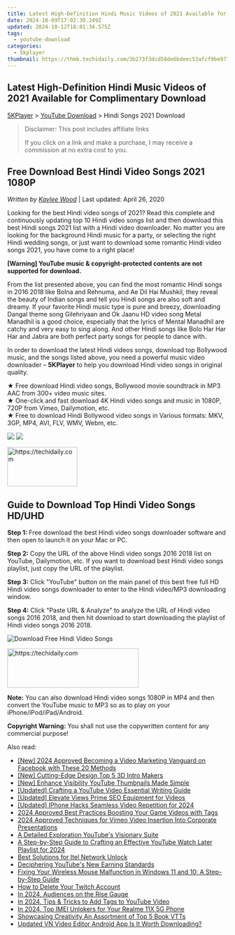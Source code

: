 ```yaml
---
title: Latest High-Definition Hindi Music Videos of 2021 Available for Complimentary Download
date: 2024-10-09T17:02:30.249Z
updated: 2024-10-12T18:01:34.575Z
tags:
  - youtube-download
categories:
  - 5kplayer
thumbnail: https://thmb.techidaily.com/3b273f3dcd58de6bdeec53afcf9be971cffb1887a1cf9aa58c2806ddb93b59d9.jpg
---
```


## Latest High-Definition Hindi Music Videos of 2021 Available for Complimentary Download

[5KPlayer](https://tools.techidaily.com/5kplayer/products/) \> [YouTube Download](https://tools.techidaily.com/5kplayer/youtube-download/) \> Hindi Songs 2021 Download 

>  Disclaimer: This post includes affiliate links
>
>  If you click on a link and make a purchase, I may receive a commission at no extra cost to you.
>

## Free Download Best Hindi Video Songs 2021 1080P

 _Written by [Kaylee Wood](https://www.quora.com/profile/Amanda-Hu-21)_ | Last updated: April 26, 2020 

Looking for the best Hindi video songs of 2021? Read this complete and continuously updating top 10 Hindi video songs list and then download this best Hindi songs 2021 list with a Hindi video downloader. No matter you are looking for the background Hindi music for a party, or selecting the right Hindi wedding songs, or just want to download some romantic Hindi video songs 2021, you have come to a right place! 

**\[Warning\] YouTube music & copyright-protected contents are not supported for download.**

From the list presented above, you can find the most romantic Hindi songs in 2016 2018 like Bolna and Rehnuma, and Ae Dil Hai Mushkil, they reveal the beauty of Indian songs and tell you Hindi songs are also soft and dreamy. If your favorite Hindi music type is pure and breezy, downloading Dangal theme song Gilehriyaan and Ok Jaanu HD video song Metal Manadhil is a good choice, especially that the lyrics of Mental Manadhil are catchy and very easy to sing along. And other Hindi songs like Bolo Har Har Har and Jabra are both perfect party songs for people to dance with. 

In order to download the latest Hindi videos songs, download top Bollywood music, and the songs listed above, you need a powerful music video downloader – **5KPlayer** to help you download Hindi video songs in original quality. 

★ Free download Hindi video songs, Bollywood movie soundtrack in MP3 AAC from 300+ video music sites.   
 ★ One-click and fast download 4K Hindi video songs and music in 1080P, 720P from Vimeo, Dailymotion, etc.  
 ★ Free to download Hindi Bollywood video songs in Various formats: MKV, 3GP, MP4, AVI, FLV, WMV, Webm, etc. 

[![](https://www.5kplayer.com/youtube-download/../button/freedownwhitewin.png)](https://tools.techidaily.com/5kplayer/products/) [![](https://www.5kplayer.com/youtube-download/../button/freedownbackmac.png)](https://tools.techidaily.com/5kplayer/products/) 

<!-- affiliate ads begin -->
<a href="https://malaysia-healthcare-travel-council.pxf.io/c/5597632/1576474/17382" target="_top" id="1576474">
  <img src="//a.impactradius-go.com/display-ad/17382-1576474" border="0" alt="https://techidaily.com" width="160" height="90"/>
</a>
<img height="0" width="0" src="https://malaysia-healthcare-travel-council.pxf.io/i/5597632/1576474/17382" style="position:absolute;visibility:hidden;" border="0" />
<!-- affiliate ads end -->

##  Guide to Download Top Hindi Video Songs HD/UHD

**Step 1:** Free download the best Hindi video songs downloader software and then open to launch it on your Mac or PC. 

**Step 2:** Copy the URL of the above Hindi video songs 2016 2018 list on YouTube, Dailymotion, etc. If you want to download best Hindi video songs playlist, just copy the URL of the playlist. 

**Step 3:** Click "YouTube" button on the main panel of this best free full HD Hindi video songs downloader to enter to the Hindi video/MP3 downloading window. 

**Step 4:** Click "Paste URL & Analyze" to analyze the URL of Hindi video songs 2016 2018, and then hit download to start downloading the playlist of Hindi video songs 2016 2018\. 

![Download Free Hindi Video Songs](https://www.5kplayer.com/youtube-download/img/ae-dil-hai-mushkil-download.jpg)

<!-- affiliate ads begin -->
<a href="https://laganoo.pxf.io/c/5597632/1521325/16446" target="_top" id="1521325">
  <img src="//a.impactradius-go.com/display-ad/16446-1521325" border="0" alt="https://techidaily.com" width="300" height="90"/>
</a>
<img height="0" width="0" src="https://laganoo.pxf.io/i/5597632/1521325/16446" style="position:absolute;visibility:hidden;" border="0" />
<!-- affiliate ads end -->

**Note:** You can also download Hindi video songs 1080P in MP4 and then convert the YouTube music to MP3 so as to play on your iPhone/iPod/iPad/Android. 

**Copyright Warning:** You shall not use the copywritten content for any commercial purpose!

<ins class="adsbygoogle"
     style="display:block"
     data-ad-format="autorelaxed"
     data-ad-client="ca-pub-7571918770474297"
     data-ad-slot="1223367746"></ins>

<ins class="adsbygoogle"
     style="display:block"
     data-ad-client="ca-pub-7571918770474297"
     data-ad-slot="8358498916"
     data-ad-format="auto"
     data-full-width-responsive="true"></ins>

<span class="atpl-alsoreadstyle">Also read:</span>
<div><ul>
<li><a href="https://facebook-video-content.techidaily.com/new-2024-approved-becoming-a-video-marketing-vanguard-on-facebook-with-these-20-methods/"><u>[New] 2024 Approved Becoming a Video Marketing Vanguard on Facebook with These 20 Methods</u></a></li>
<li><a href="https://youtube-video-recordings.techidaily.com/new-cutting-edge-design-top-5-3d-intro-makers/"><u>[New] Cutting-Edge Design Top 5 3D Intro Makers</u></a></li>
<li><a href="https://youtube-video-recordings.techidaily.com/new-enhance-visibility-youtube-thumbnails-made-simple/"><u>[New] Enhance Visibility YouTube Thumbnails Made Simple</u></a></li>
<li><a href="https://youtube-video-recordings.techidaily.com/updated-crafting-a-youtube-video-essential-writing-guide/"><u>[Updated] Crafting a YouTube Video Essential Writing Guide</u></a></li>
<li><a href="https://youtube-video-recordings.techidaily.com/updated-elevate-views-prime-seo-equipment-for-videos/"><u>[Updated] Elevate Views Prime SEO Equipment for Videos</u></a></li>
<li><a href="https://youtube-blog.techidaily.com/ed-iphone-hacks-seamless-video-repetition-for-2024/"><u>[Updated] IPhone Hacks Seamless Video Repetition for 2024</u></a></li>
<li><a href="https://youtube-video-recordings.techidaily.com/2024-approved-best-practices-boosting-your-game-videos-with-tags/"><u>2024 Approved Best Practices Boosting Your Game Videos with Tags</u></a></li>
<li><a href="https://vimeo-videos.techidaily.com/2024-approved-techniques-for-vimeo-video-insertion-into-corporate-presentations/"><u>2024 Approved Techniques for Vimeo Video Insertion Into Corporate Presentations</u></a></li>
<li><a href="https://youtube-video-recordings.techidaily.com/a-detailed-exploration-youtubes-visionary-suite/"><u>A Detailed Exploration YouTube's Visionary Suite</u></a></li>
<li><a href="https://youtube-video-recordings.techidaily.com/a-step-by-step-guide-to-crafting-an-effective-youtube-watch-later-playlist-for-2024/"><u>A Step-by-Step Guide to Crafting an Effective YouTube Watch Later Playlist for 2024</u></a></li>
<li><a href="https://sim-unlock.techidaily.com/best-solutions-for-itel-network-unlock-by-drfone-android/"><u>Best Solutions for Itel Network Unlock</u></a></li>
<li><a href="https://youtube-video-recordings.techidaily.com/deciphering-youtubes-new-earning-standards/"><u>Deciphering YouTube's New Earning Standards</u></a></li>
<li><a href="https://win-howtos.techidaily.com/fixing-your-wireless-mouse-malfunction-in-windows-11-and-10-a-step-by-step-guide/"><u>Fixing Your Wireless Mouse Malfunction in Windows 11 and 10: A Step-by-Step Guide</u></a></li>
<li><a href="https://techtrends.techidaily.com/how-to-delete-your-twitch-account/"><u>How to Delete Your Twitch Account</u></a></li>
<li><a href="https://youtube-data.techidaily.com/24-audiences-on-the-rise-gauge/"><u>In 2024, Audiences on the Rise Gauge</u></a></li>
<li><a href="https://youtube-video-recordings.techidaily.com/in-2024-tips-and-tricks-to-add-tags-to-youtube-video/"><u>In 2024, Tips & Tricks to Add Tags to YouTube Video</u></a></li>
<li><a href="https://sim-unlock.techidaily.com/in-2024-top-imei-unlokers-for-your-realme-11x-5g-phone-by-drfone-android/"><u>In 2024, Top IMEI Unlokers for Your Realme 11X 5G Phone</u></a></li>
<li><a href="https://extra-lessons.techidaily.com/showcasing-creativity-an-assortment-of-top-5-book-vtts/"><u>Showcasing Creativity An Assortment of Top 5 Book VTTs</u></a></li>
<li><a href="https://video-creation-software.techidaily.com/updated-vn-video-editor-android-app-is-it-worth-downloading/"><u>Updated VN Video Editor Android App Is It Worth Downloading?</u></a></li>
</ul></div>

